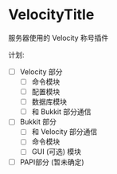 # VelocityTitle

服务器使用的 Velocity 称号插件

计划:
* [ ] Velocity 部分
    - [ ] 命令模块
    - [ ] 配置模块
    - [ ] 数据库模块
    - [ ] 和 Bukkit 部分通信
* [ ] Bukkit 部分
    - [ ] 和 Velocity 部分通信
    - [ ] 命令模块
    - [ ] GUI (可选) 模块
* [ ] PAPI部分 (暂未确定)
